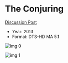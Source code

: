 # The Conjuring

[Discussion Post](https://www.avsforum.com/threads/bass-eq-for-filtered-movies.2995212/post-58255140)

* Year: 2013
* Format: DTS-HD MA 5.1

![img 0](https://i.imgur.com/3orRQxp.jpg)

![img 1](https://i.imgur.com/GFskLKE.png)

